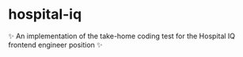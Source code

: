 # hospital-iq
  ✨ An implementation of the take-home coding test for the Hospital IQ frontend engineer position ✨ 

